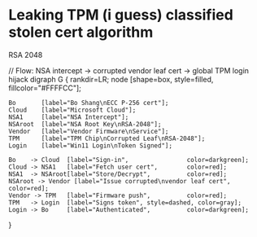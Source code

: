 # Leaking TPM (i guess) classified stolen cert algorithm

RSA 2048

// Flow: NSA intercept → corrupted vendor leaf cert → global TPM login hijack
digraph G {
    rankdir=LR;
    node [shape=box, style=filled, fillcolor="#FFFFCC"];

    Bo       [label="Bo Shang\nECC P-256 cert"];
    Cloud    [label="Microsoft Cloud"];
    NSA1     [label="NSA Intercept"];
    NSAroot  [label="NSA Root Key\nRSA-2048"];
    Vendor   [label="Vendor Firmware\nService"];
    TPM      [label="TPM Chip\nCorrupted Leaf\nRSA-2048"];
    Login    [label="Win11 Login\nToken Signed"];

    Bo    -> Cloud  [label="Sign-in",                color=darkgreen];
    Cloud -> NSA1   [label="Fetch user cert",        color=red];
    NSA1  -> NSAroot[label="Store/Decrypt",          color=red];
    NSAroot -> Vendor [label="Issue corrupted\nvendor leaf cert", color=red];
    Vendor -> TPM   [label="Firmware push",          color=red];
    TPM   -> Login  [label="Signs token", style=dashed, color=gray];
    Login -> Bo     [label="Authenticated",          color=darkgreen];
}
